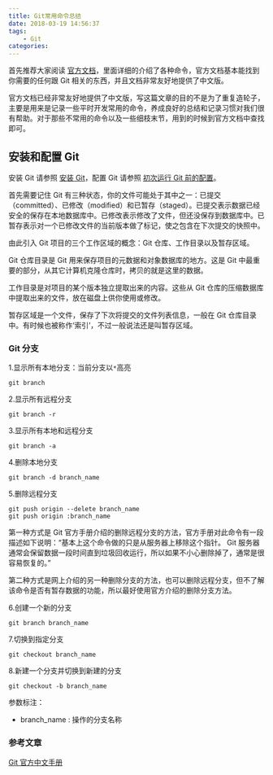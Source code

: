 ```yaml
---
title: Git常用命令总结
date: 2018-03-19 14:56:37
tags:
    - Git
categories:
---
```


首先推荐大家阅读 [官方文档](https://git-scm.com/book/zh/v2/)，里面详细的介绍了各种命令，官方文档基本能找到你需要的任何跟 Git 相关的东西，并且文档非常友好地提供了中文版。

<!-- more -->

官方文档已经非常友好地提供了中文版，写这篇文章的目的不是为了重复造轮子，主要是用来是记录一些平时开发常用的命令，养成良好的总结和记录习惯对我们很有帮助。对于那些不常用的命令以及一些细枝末节，用到的时候到官方文档中查找即可。

## 安装和配置 Git
安装 Git 请参照 [安装 Git](https://git-scm.com/book/zh/v2/%E8%B5%B7%E6%AD%A5-%E5%AE%89%E8%A3%85-Git)，配置 Git 请参照 [初次运行 Git 前的配置](https://git-scm.com/book/zh/v2/%E8%B5%B7%E6%AD%A5-%E5%88%9D%E6%AC%A1%E8%BF%90%E8%A1%8C-Git-%E5%89%8D%E7%9A%84%E9%85%8D%E7%BD%AE)。

首先需要记住 Git 有三种状态，你的文件可能处于其中之一：已提交（committed）、已修改（modified）和已暂存（staged）。已提交表示数据已经安全的保存在本地数据库中。已修改表示修改了文件，但还没保存到数据库中。已暂存表示对一个已修改文件的当前版本做了标记，使之包含在下次提交的快照中。



由此引入 Git 项目的三个工作区域的概念：Git 仓库、工作目录以及暂存区域。

Git 仓库目录是 Git 用来保存项目的元数据和对象数据库的地方。这是 Git 中最重要的部分，从其它计算机克隆仓库时，拷贝的就是这里的数据。

工作目录是对项目的某个版本独立提取出来的内容。这些从 Git 仓库的压缩数据库中提取出来的文件，放在磁盘上供你使用或修改。

暂存区域是一个文件，保存了下次将提交的文件列表信息，一般在 Git 仓库目录中。有时候也被称作‘索引’，不过一般说法还是叫暂存区域。

### Git 分支
1.显示所有本地分支：当前分支以<code>*</code>高亮
```
git branch
```

2.显示所有远程分支
```
git branch -r
```

3.显示所有本地和远程分支
```
git branch -a
```

4.删除本地分支
```
git branch -d branch_name
```

5.删除远程分支
```
git push origin --delete branch_name
git push origin :branch_name
```
第一种方式是 Git 官方手册介绍的删除远程分支的方法，官方手册对此命令有一段描述如下说明：“基本上这个命令做的只是从服务器上移除这个指针。 Git 服务器通常会保留数据一段时间直到垃圾回收运行，所以如果不小心删除掉了，通常是很容易恢复的。”

第二种方式是网上介绍的另一种删除分支的方法，也可以删除远程分支，但不了解该命令是否有暂存数据的功能，所以最好使用官方介绍的删除分支方法。

6.创建一个新的分支
```
git branch branch_name
```

7.切换到指定分支
```
git checkout branch_name
```

8.新建一个分支并切换到新建的分支
```
git checkout -b branch_name
```


参数标注：
- branch_name : 操作的分支名称


### 参考文章
[Git 官方中文手册](https://git-scm.com/book/zh/v2)
